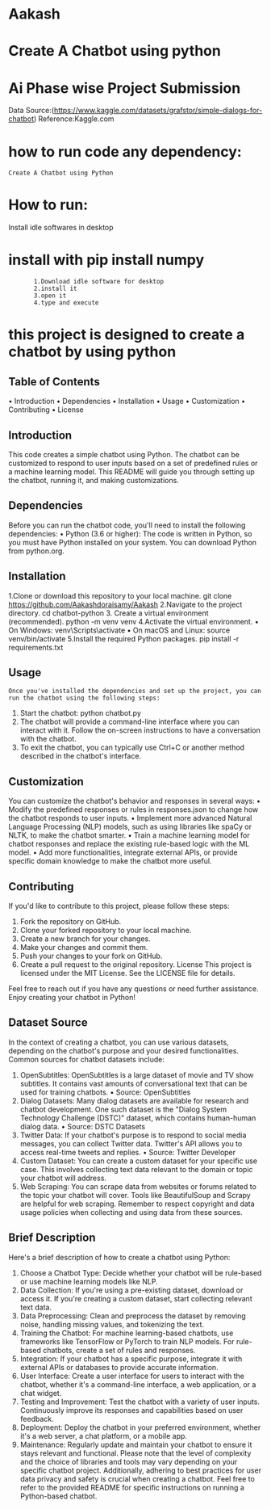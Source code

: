 # Aakash
# Create A Chatbot using python
# Ai Phase wise Project Submission

Data Source:(https://www.kaggle.com/datasets/grafstor/simple-dialogs-for-chatbot)
Reference:Kaggle.com

# how to run code any dependency:
    Create A Chatbot using Python

# How to run:
   Install idle softwares in desktop
   # install with pip install numpy
           1.Download idle software for desktop
           2.install it
           3.open it 
           4.type and execute

# this project is designed to create a chatbot by using python

## Table of Contents
•	Introduction
•	Dependencies
•	Installation
•	Usage
•	Customization
•	Contributing
•	License

## Introduction
   This code creates a simple chatbot using Python. The chatbot can be customized to respond to user inputs based on a set of predefined 
  rules or a machine learning model. This README will guide you through setting up the chatbot, running it, and making customizations.

## Dependencies
Before you can run the chatbot code, you'll need to install the following dependencies:
•	Python (3.6 or higher): The code is written in Python, so you must have Python installed on your system. You can download Python from python.org.

## Installation
1.Clone or download this repository to your local machine.
      git clone https://github.com/Aakashdoraisamy/Aakash
2.Navigate to the project directory.
       cd chatbot-python
3. Create a virtual environment (recommended).
       python -m venv venv
4.Activate the virtual environment.
   •	On Windows:
  venv\Scripts\activate
   •	On macOS and Linux:
   source venv/bin/activate
5.Install the required Python packages.
     pip install -r requirements.txt

## Usage
    Once you've installed the dependencies and set up the project, you can run the chatbot using the following steps:
1.	Start the chatbot:
         python chatbot.py
2.	 The chatbot will provide a command-line interface where you can interact with it. Follow the on-screen instructions to have a conversation with the chatbot.
3.	To exit the chatbot, you can typically use Ctrl+C or another method described in the chatbot's interface.

## Customization
You can customize the chatbot's behavior and responses in several ways:
•	Modify the predefined responses or rules in responses.json to change how the chatbot responds to user inputs.
•	Implement more advanced Natural Language Processing (NLP) models, such as using libraries like spaCy or NLTK, to make the chatbot smarter.
•	Train a machine learning model for chatbot responses and replace the existing rule-based logic with the ML model.
•	Add more functionalities, integrate external APIs, or provide specific domain knowledge to make the chatbot more useful.
## Contributing
If you'd like to contribute to this project, please follow these steps:
1.	Fork the repository on GitHub.
2.	Clone your forked repository to your local machine.
3.	Create a new branch for your changes.
4.	Make your changes and commit them.
5.	Push your changes to your fork on GitHub.
6.	Create a pull request to the original repository.
License
This project is licensed under the MIT License. See the LICENSE file for details.

Feel free to reach out if you have any questions or need further assistance. Enjoy creating your chatbot in Python!

## Dataset Source
In the context of creating a chatbot, you can use various datasets, depending on the chatbot's purpose and your desired functionalities. Common sources for chatbot datasets include:
1.	OpenSubtitles: OpenSubtitles is a large dataset of movie and TV show subtitles. It contains vast amounts of conversational text that can be used for training chatbots.
•	Source: OpenSubtitles
2.	Dialog Datasets: Many dialog datasets are available for research and chatbot development. One such dataset is the "Dialog System Technology Challenge (DSTC)" dataset, which contains human-human dialog data.
•	Source: DSTC Datasets
3.	Twitter Data: If your chatbot's purpose is to respond to social media messages, you can collect Twitter data. Twitter's API allows you to access real-time tweets and replies.
•	Source: Twitter Developer
4.	Custom Dataset: You can create a custom dataset for your specific use case. This involves collecting text data relevant to the domain or topic your chatbot will address.
5.	Web Scraping: You can scrape data from websites or forums related to the topic your chatbot will cover. Tools like BeautifulSoup and Scrapy are helpful for web scraping.
Remember to respect copyright and data usage policies when collecting and using data from these sources.


## Brief Description
Here's a brief description of how to create a chatbot using Python:
1.	Choose a Chatbot Type:
	          Decide whether your chatbot will be rule-based or use machine learning models like NLP.
2.	Data Collection:
	        If you're using a pre-existing dataset, download or access it. If you're creating a custom dataset, start collecting relevant text data.
3.	Data Preprocessing:
	        Clean and preprocess the dataset by removing noise, handling missing values, and tokenizing the text.
4.	Training the Chatbot:
	      For machine learning-based chatbots, use frameworks like TensorFlow or PyTorch to train NLP models. For rule-based chatbots, create a set of rules and responses.
5.	Integration:
	      If your chatbot has a specific purpose, integrate it with external APIs or databases to provide accurate information.
6.	User Interface:
	      Create a user interface for users to interact with the chatbot, whether it's a command-line interface, a web application, or a chat widget.
7.	Testing and Improvement:
	       Test the chatbot with a variety of user inputs. Continuously improve its responses and capabilities based on user feedback.
8.	Deployment:
	     Deploy the chatbot in your preferred environment, whether it's a web server, a chat platform, or a mobile app.
9.	Maintenance:
	    Regularly update and maintain your chatbot to ensure it stays relevant and functional.
Please note that the level of complexity and the choice of libraries and tools may vary depending on your specific chatbot project. Additionally, adhering to best practices for user data privacy and safety is crucial when creating a chatbot.
Feel free to refer to the provided README for specific instructions on running a Python-based chatbot.


